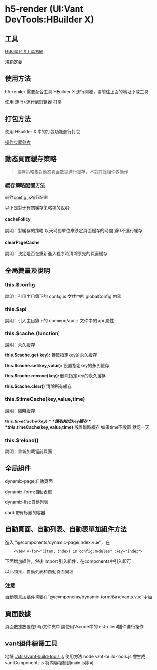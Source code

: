 # h5-render (UI:Vant DevTools:HBuilder X)

## 工具

[HBuilder X工具官網](https://www.dcloud.io/hbuilderx.html)

[規範定義](https://github.com/smallsaas/auto-render)

## 使用方法

h5-render 需要配合工具 HBuilder X 進行開發，請前往上面的地址下載工具

使用 運行>運行到浏覽器 打開

## 打包方法

使用 HBuilder X 中的打包功能進行打包

[操作步驟參考](https://docs.qq.com/doc/DVGh0anZLTmNTWUtj)

## 動态頁面緩存策略

> 緩存策略隻對動态頁面數據進行緩存，不對其餘組件做操作

### 緩存策略配置方法

前往[config.js](./config.js)進行配置

以下是對于有關緩存策略項的說明:

#### cachePolicy

說明：對緩存的策略 以天時間單位來決定頁面緩存的時間 爲0不進行緩存

#### clearPageCache

說明：決定是否在重新進入程序時清除原先的頁面緩存

## 全局變量及說明

### this.$config

說明：引用主目錄下的 config.js 文件中的 globalConfig 内容

### this.$api

說明：引入主目錄下的 common/api.js 文件中的 api 屬性

### this.$cache.(function)

說明：永久緩存

**this.$cache.get(key):** 獲取指定key的永久緩存

**this.$cache.set(key,value):** 設置指定key的永久緩存

**this.$cache.remove(key):** 删除指定key的永久緩存

**this.$cache.clear()** 清除所有緩存

### this.$timeCache(key,value,time)

說明：臨時緩存

**this.$timeCache(key)** 獲取指定key緩存
**this.$timeCache(key,value,time)** 設置臨時緩存 如果time不設置 默認一天

### this.$reload()

說明：重新加載當前頁面

## 全局組件

dynamic-page:自動頁面

dynamic-form:自動表單

dynamic-list:自動列表

card:帶有标題的容器

## 自動頁面、自動列表、自動表單加組件方法

進入 "@/components/dynamic-page/index.vue"，在
```vue
	<view v-for="(item, index) in config.modules" :key="index">
```
下面增加組件，然後 import 引入組件，在components中引入即可

以此類推，自動列表和自動頁面同理

### 注意
自動表單加組件需要在"@/components/dynamic-form/BaseVants.vue"中加

## 頁面數據

頁面數據放置在http文件夾中 請使用Vscode中的rest-client插件進行操作

## vant組件編譯工具

地址 [./utils/vant-build-tools.js](./utils/vant-build-tools.js)
使用方法 node vant-build-tools.js 會生成vantComponents.js 将内容複制到main.js即可